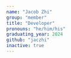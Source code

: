 ```yaml
---
name: "Jacob Zhi"
group: "member"
title: "Developer"
pronouns: "he/him/his"
graduating_year: 2024
github: "jaczhi"
inactive: true
---
```

